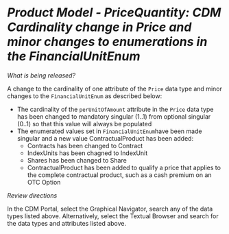 # *Product Model - PriceQuantity: CDM Cardinality change in Price and minor changes to enumerations in the FinancialUnitEnum*

_What is being released?_

A change to the cardinality of one attribute of the `Price` data type and minor changes to the `FinancialUnitEnum` as described below:

 - The cardinality of the `perUnitOfAmount` attribute in the `Price` data type has been changed to mandatory singular (1..1) from optional singular (0..1) so that this value will always be populated
 - The enumerated values set in `FinancialUnitEnum`have been made singular and a new value ContractualProduct has been added:
    - Contracts has been changed to Contract
    - IndexUnits has been chagned to IndexUnit
    - Shares has been changed to Share
    - ContractualProduct has been added to qualify a price that applies to the complete contractual product, such as a cash premium on an OTC Option

_Review directions_

In the CDM Portal, select the Graphical Navigator, search any of the data types listed above. Alternatively, select the Textual Browser and search for the data types and attributes listed above.


